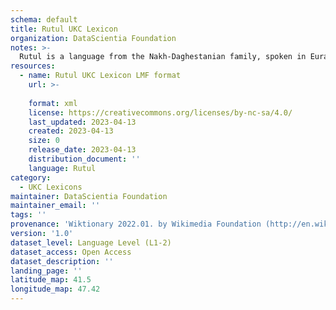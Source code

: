 ```yaml
---
schema: default
title: Rutul UKC Lexicon
organization: DataScientia Foundation
notes: >-
  Rutul is a language from the Nakh-Daghestanian family, spoken in Eurasia. The UKC Lexicon of Rutul is represented as a lexico-semantic network. It consists of words, word senses, synsets, as well as sense-level and synset-level relationships.
resources:
  - name: Rutul UKC Lexicon LMF format
    url: >-
      
    format: xml
    license: https://creativecommons.org/licenses/by-nc-sa/4.0/
    last_updated: 2023-04-13
    created: 2023-04-13
    size: 0
    release_date: 2023-04-13
    distribution_document: ''
    language: Rutul
category:
  - UKC Lexicons
maintainer: DataScientia Foundation
maintainer_email: ''
tags: ''
provenance: 'Wiktionary 2022.01. by Wikimedia Foundation (http://en.wiktionary.org); CogNet 2.1 by Khuyagbaatar Batsuren, National University of Mongolia (http://cognet.ukc.disi.unitn.it); Princeton WordNet 2.1 by Princeton University (https://wordnet.princeton.edu)'
version: '1.0'
dataset_level: Language Level (L1-2)
dataset_access: Open Access
dataset_description: ''
landing_page: ''
latitude_map: 41.5
longitude_map: 47.42
---
```

